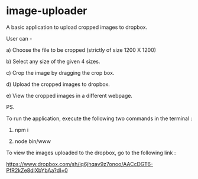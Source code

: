 # image-uploader

A basic application to upload cropped images to dropbox.

User can -

a) Choose the file to be cropped (strictly of size 1200 X 1200)

b) Select any size of the given 4 sizes.

c) Crop the image by dragging the crop box.

d) Upload the cropped images to dropbox.

e) View the cropped images in a different webpage.


PS. 

To run the application, 
execute the following two commands in the terminal : 

1) npm i

2) node bin/www

To view the images uploaded to the dropbox, go to the following link : 

https://www.dropbox.com/sh/iq6jhqav9z7onoo/AACcDGT6-PfR2kZe8dIXbYbAa?dl=0
